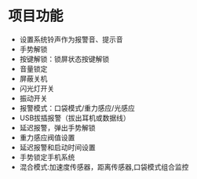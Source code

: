 # 项目功能
- 设置系统铃声作为报警音、提示音
- 手势解锁
- 按键解锁：锁屏状态按键解锁
- 音量锁定
- 屏蔽关机
- 闪光灯开关
- 振动开关
- 报警模式：口袋模式/重力感应/光感应
- USB拔插报警（拔出耳机或数据线）
- 延迟报警，弹出手势解锁
- 重力感应阀值设置
- 延迟报警和启动时间设置
- 手势锁定手机系统
- 混合模式:加速度传感器，距离传感器,口袋模式组合监控
